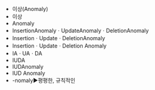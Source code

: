 - 이상(Anomaly)
- 이상
- Anomaly
- InsertionAnomalyㆍUpdateAnomalyㆍDeletionAnomaly
- InsertionㆍUpdateㆍDeletionAnomaly
- InsertionㆍUpdateㆍDeletion Anomaly
- IAㆍUAㆍDA
- IUDA
- IUDAnomaly
- IUD Anomaly
- -nomaly▶️평평한, 규칙적인